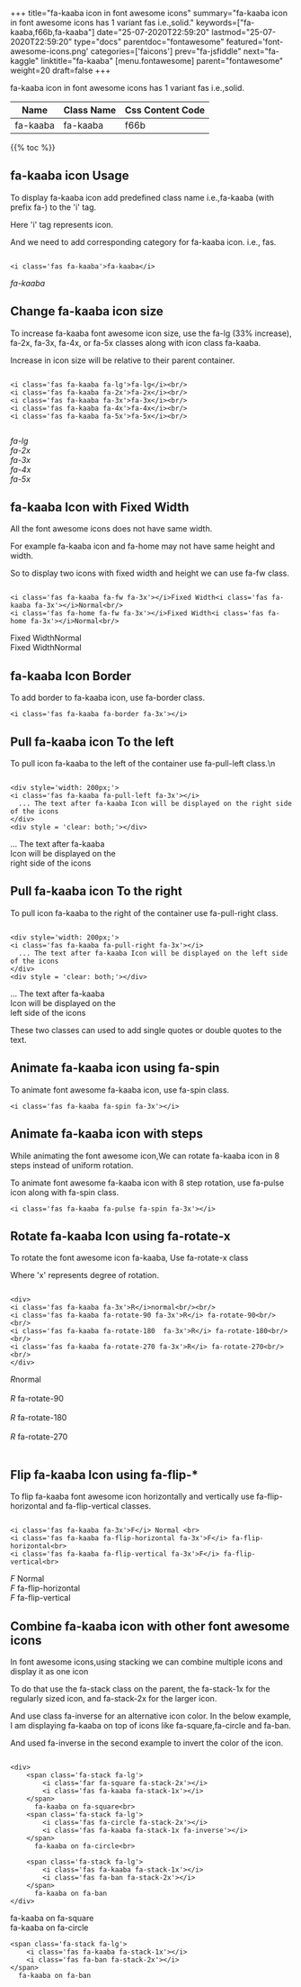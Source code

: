 +++
title="fa-kaaba icon in font awesome icons"
summary="fa-kaaba icon in font awesome icons has 1 variant fas i.e.,solid."
keywords=["fa-kaaba,f66b,fa-kaaba"]
date="25-07-2020T22:59:20"
lastmod="25-07-2020T22:59:20"
type="docs"
parentdoc="fontawesome"
featured='font-awesome-icons.png'
categories=['faicons']
prev="fa-jsfiddle"
next="fa-kaggle"
linktitle="fa-kaaba"
[menu.fontawesome]
parent="fontawesome"
weight=20
draft=false
+++


fa-kaaba icon in font awesome icons has 1 variant fas i.e.,solid.

<div class='table-responsive'><table class='table'><thead><tr><th>Name</th><th>Class Name</th><th>Css Content Code</th></tr></thead><tbody><tr><td>fa-kaaba</td><td>fa-kaaba</td><td>f66b</td></tr></tbody></table></div>


{{% toc %}}


## fa-kaaba icon Usage

To display fa-kaaba icon add predefined class name i.e.,fa-kaaba (with prefix fa-) to the 'i' tag.

Here 'i' tag represents icon.

And we need to add corresponding category for fa-kaaba icon. i.e., fas.


```

<i class='fas fa-kaaba'>fa-kaaba</i>
```

<i class='fas fa-kaaba'>fa-kaaba</i>




## Change fa-kaaba icon size
To increase fa-kaaba font awesome icon size, use the fa-lg (33% increase), fa-2x, fa-3x, fa-4x, or fa-5x classes along with icon class fa-kaaba.

Increase in icon size will be relative to their parent container. 

```

<i class='fas fa-kaaba fa-lg'>fa-lg</i><br/>
<i class='fas fa-kaaba fa-2x'>fa-2x</i><br/>
<i class='fas fa-kaaba fa-3x'>fa-3x</i><br/>
<i class='fas fa-kaaba fa-4x'>fa-4x</i><br/>
<i class='fas fa-kaaba fa-5x'>fa-5x</i><br/>
            
```

<i class='fas fa-kaaba fa-lg'>fa-lg</i><br/>
<i class='fas fa-kaaba fa-2x'>fa-2x</i><br/>
<i class='fas fa-kaaba fa-3x'>fa-3x</i><br/>
<i class='fas fa-kaaba fa-4x'>fa-4x</i><br/>
<i class='fas fa-kaaba fa-5x'>fa-5x</i><br/>
            



## fa-kaaba Icon with Fixed Width 

All the font awesome icons does not have same width.

For example fa-kaaba icon and fa-home may not have same height and width.

So to display two icons with fixed width and height we can use fa-fw class.


```

<i class='fas fa-kaaba fa-fw fa-3x'></i>Fixed Width<i class='fas fa-kaaba fa-3x'></i>Normal<br/>
<i class='fas fa-home fa-fw fa-3x'></i>Fixed Width<i class='fas fa-home fa-3x'></i>Normal<br/>
```

<i class='fas fa-kaaba fa-fw fa-3x'></i>Fixed Width<i class='fas fa-kaaba fa-3x'></i>Normal<br/>
<i class='fas fa-home fa-fw fa-3x'></i>Fixed Width<i class='fas fa-home fa-3x'></i>Normal<br/>



## fa-kaaba Icon Border 

To add border to fa-kaaba icon, use fa-border class.


```
<i class='fas fa-kaaba fa-border fa-3x'></i>

```
<i class='fas fa-kaaba fa-border fa-3x'></i>





## Pull fa-kaaba icon To the left

To pull icon fa-kaaba to the left of the container use fa-pull-left class.\n

```

<div style='width: 200px;'>
<i class='fas fa-kaaba fa-pull-left fa-3x'></i>
  ... The text after fa-kaaba Icon will be displayed on the right side of the icons
</div>
<div style = 'clear: both;'></div>
```

<div style='width: 200px;'>
<i class='fas fa-kaaba fa-pull-left fa-3x'></i>
  ... The text after fa-kaaba Icon will be displayed on the right side of the icons
</div>
<div style = 'clear: both;'></div>




## Pull fa-kaaba icon To the right
To pull icon fa-kaaba to the right of the container use fa-pull-right class.

```

<div style='width: 200px;'>
<i class='fas fa-kaaba fa-pull-right fa-3x'></i>
  ... The text after fa-kaaba Icon will be displayed on the left side of the icons
</div>
<div style = 'clear: both;'></div>
```

<div style='width: 200px;'>
<i class='fas fa-kaaba fa-pull-right fa-3x'></i>
  ... The text after fa-kaaba Icon will be displayed on the left side of the icons
</div>
<div style = 'clear: both;'></div>

These two classes can used to add single quotes or double quotes to the text.


## Animate fa-kaaba icon using fa-spin
To animate font awesome fa-kaaba icon, use fa-spin class.

```
<i class='fas fa-kaaba fa-spin fa-3x'></i>
```
<i class='fas fa-kaaba fa-spin fa-3x'></i>




## Animate fa-kaaba icon with steps
While animating the font awesome icon,We can rotate fa-kaaba icon in 8 steps instead of uniform rotation.

To animate font awesome fa-kaaba icon with 8 step rotation, use fa-pulse icon along with fa-spin class.


```
<i class='fas fa-kaaba fa-pulse fa-spin fa-3x'></i>

```
<i class='fas fa-kaaba fa-pulse fa-spin fa-3x'></i>





## Rotate fa-kaaba Icon using fa-rotate-x
To rotate the font awesome icon fa-kaaba, Use fa-rotate-x class

Where 'x' represents degree of rotation.


```

<div>
<i class='fas fa-kaaba fa-3x'>R</i>normal<br/><br/>
<i class='fas fa-kaaba fa-rotate-90 fa-3x'>R</i> fa-rotate-90<br/><br/> 
<i class='fas fa-kaaba fa-rotate-180  fa-3x'>R</i> fa-rotate-180<br/><br/> 
<i class='fas fa-kaaba fa-rotate-270 fa-3x'>R</i> fa-rotate-270<br/><br/>
</div>
```

<div>
<i class='fas fa-kaaba fa-3x'>R</i>normal<br/><br/>
<i class='fas fa-kaaba fa-rotate-90 fa-3x'>R</i> fa-rotate-90<br/><br/> 
<i class='fas fa-kaaba fa-rotate-180  fa-3x'>R</i> fa-rotate-180<br/><br/> 
<i class='fas fa-kaaba fa-rotate-270 fa-3x'>R</i> fa-rotate-270<br/><br/>
</div>




## Flip fa-kaaba Icon using fa-flip-*
To flip fa-kaaba font awesome icon horizontally and vertically use fa-flip-horizontal and fa-flip-vertical classes. 

```

<i class='fas fa-kaaba fa-3x'>F</i> Normal <br>
<i class='fas fa-kaaba fa-flip-horizontal fa-3x'>F</i> fa-flip-horizontal<br>
<i class='fas fa-kaaba fa-flip-vertical fa-3x'>F</i> fa-flip-vertical<br>
```

<i class='fas fa-kaaba fa-3x'>F</i> Normal <br>
<i class='fas fa-kaaba fa-flip-horizontal fa-3x'>F</i> fa-flip-horizontal<br>
<i class='fas fa-kaaba fa-flip-vertical fa-3x'>F</i> fa-flip-vertical<br>




## Combine fa-kaaba icon with other font awesome icons
In font awesome icons,using stacking we can combine multiple icons and display it as one icon 

To do that use the fa-stack class on the parent, the fa-stack-1x for the regularly sized icon, and fa-stack-2x for the larger icon.

And use class fa-inverse for an alternative icon color. 
In the below example, I am displaying fa-kaaba on top of icons like fa-square,fa-circle and fa-ban.

And used fa-inverse in the second example to invert the color of the icon.

```

<div>
    <span class='fa-stack fa-lg'>
        <i class='far fa-square fa-stack-2x'></i>
        <i class='fas fa-kaaba fa-stack-1x'></i>
    </span>
      fa-kaaba on fa-square<br>
    <span class='fa-stack fa-lg'>
        <i class='fas fa-circle fa-stack-2x'></i>
        <i class='fas fa-kaaba fa-stack-1x fa-inverse'></i>
    </span>
      fa-kaaba on fa-circle<br>

    <span class='fa-stack fa-lg'>
        <i class='fas fa-kaaba fa-stack-1x'></i>
        <i class='fas fa-ban fa-stack-2x'></i>
    </span>
      fa-kaaba on fa-ban
</div>
```

<div>
    <span class='fa-stack fa-lg'>
        <i class='far fa-square fa-stack-2x'></i>
        <i class='fas fa-kaaba fa-stack-1x'></i>
    </span>
      fa-kaaba on fa-square<br>
    <span class='fa-stack fa-lg'>
        <i class='fas fa-circle fa-stack-2x'></i>
        <i class='fas fa-kaaba fa-stack-1x fa-inverse'></i>
    </span>
      fa-kaaba on fa-circle<br>

    <span class='fa-stack fa-lg'>
        <i class='fas fa-kaaba fa-stack-1x'></i>
        <i class='fas fa-ban fa-stack-2x'></i>
    </span>
      fa-kaaba on fa-ban
</div>






